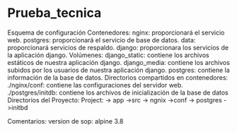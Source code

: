 # Prueba_tecnica
Esquema de configuración
Contenedores:
nginx: proporcionará el servicio web.
postgres: proporcionará el servicio de base de datos.
data: proporcionará servicios de respaldo.
django: proporcionara los servicios de la aplicación django.
Volúmenes:
django_static: contiene los archivos estáticos de nuestra aplicación django.
django_media: contiene los archivos subidos por los usuarios de nuestra aplicación django.
postgres: contiene la información de la base de datos.
Directorios compartidos en contenedores:
./nginx/conf: contiene las configuraciones del servidor web.
./postgres/initdb: contiene los archivos de inicialización de la base de datos
Directorios del Proyecto:
Project:
   -> app
        ->src
   -> ngnix
        ->conf
   -> postgres
        ->initbd
        
Comentarios:
version de sop: alpine 3.8
